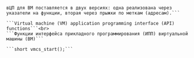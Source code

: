 ```vCPU for VM comes in two versions: one implemented through function pointers, the other through label (address) jumps.<br>
вЦП для ВМ поставляется в двух версиях: одна реализована через указатели на функции, вторая через прыжки по меткам (адресам).```

```Virtual machine (VM) application programming interface (API) functions```<br>
```Функции интерфейса прикладного программирования (ИПП) виртуальной машины (ВМ)```

```short vmcs_start();```
